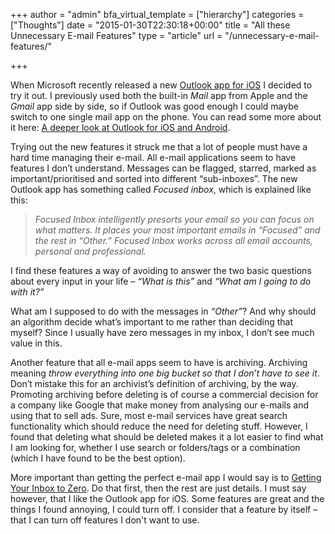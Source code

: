 +++
author = "admin"
bfa_virtual_template = ["hierarchy"]
categories = ["Thoughts"]
date = "2015-01-30T22:30:18+00:00"
title = "All these Unnecessary E-mail Features"
type = "article"
url = "/unnecessary-e-mail-features/"

+++

When Microsoft recently released a new <a href="https://itunes.apple.com/app/id951937596" target="_blank">Outlook app for iOS</a> I decided to try it out. I previously used both the built-in _Mail_ app from Apple and the _Gmail_ app side by side, so if Outlook was good enough I could maybe switch to one single mail app on the phone. You can read some more about it here: <a href="http://blogs.office.com/2015/01/29/deeper-look-outlook-ios-android/" target="_blank">A deeper look at Outlook for iOS and Android</a>.

Trying out the new features it struck me that a lot of people must have a hard time managing their e-mail. All e-mail applications seem to have features I don’t understand. Messages can be flagged, starred, marked as important/prioritised and sorted into different “sub-inboxes”. The new Outlook app has something called _Focused inbox_, which is explained like this:

> _Focused Inbox intelligently presorts your email so you can focus on what matters. It places your most important emails in “Focused” and the rest in “Other.” Focused Inbox works across all email accounts, personal and professional._

I find these features a way of avoiding to answer the two basic questions about every input in your life – _“What is this”_ and _“What am I going to do with it?”_

What am I supposed to do with the messages in _“Other”_? And why should an algorithm decide what’s important to me rather than deciding that myself? Since I usually have zero messages in my inbox, I don’t see much value in this.

Another feature that all e-mail apps seem to have is archiving. Archiving meaning _throw everything into one big bucket so that I don’t have to see it_. Don’t mistake this for an archivist’s definition of archiving, by the way. Promoting archiving before deleting is of course a commercial decision for a company like Google that make money from analysing our e-mails and using that to sell ads. Sure, most e-mail services have great search functionality which should reduce the need for deleting stuff. However, I found that deleting what should be deleted makes it a lot easier to find what I am looking for, whether I use search or folders/tags or a combination (which I have found to be the best option).

More important than getting the perfect e-mail app I would say is to <a href="http://gettingthingsdone.com/wp-content/uploads/2014/10/GettingYourInboxToZero.pdf" target="_blank">Getting Your Inbox to Zero</a>. Do that first, then the rest are just details. I must say however, that I like the Outlook app for iOS. Some features are great and the things I found annoying, I could turn off. I consider that a feature by itself – that I can turn off features I don't want to use.